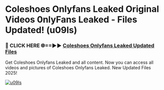 # Coleshoes Onlyfans Leaked Original Videos 0nlyFans Leaked - Files Updated! (u09ls)

<h3>🔴 CLICK HERE 🌐==►► <a href="https://tinyurl.com/ms9xzufz" rel="nofollow">Coleshoes Onlyfans Leaked Updated Files</a></h3>

Get Coleshoes Onlyfans Leaked and all content. Now you can access all videos and pictures of Coleshoes Onlyfans Leaked. New Updated Files 2025!

[![u09ls](https://i.imgur.com/PQ7UWWw.gif)](https://tinyurl.com/ms9xzufz)
